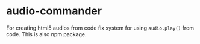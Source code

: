 # audio-commander
For creating html5 audios from code fix system for using `audio.play()` from code. This is also npm package.
